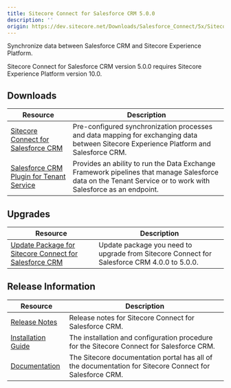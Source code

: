 ```yaml
---
title: Sitecore Connect for Salesforce CRM 5.0.0
description: ''
origin: https://dev.sitecore.net/Downloads/Salesforce_Connect/5x/Sitecore_Connect_for_Salesforce_CRM_500
---
```


Synchronize data between Salesforce CRM and Sitecore Experience Platform.

  <Alert variant='warning' mb={4}>
    <AlertIcon />
    Sitecore Connect for Salesforce CRM version 5.0.0 requires Sitecore Experience Platform version 10.0.
  </Alert>
  

## Downloads

 | Resource | Description |
 | --- | --- |
 | [Sitecore Connect for Salesforce CRM](https://scdp.blob.core.windows.net/downloads/Salesforce%20Connect/5x/Sitecore%20Connect%20for%20Salesforce%20CRM%20500/Secure/Sitecore%20Connect%20for%20Salesforce%20CRM%205.0.0%20rev.%2001431.zip) | Pre-configured synchronization processes and data mapping for exchanging data between Sitecore Experience Platform and Salesforce CRM. |
 | [Salesforce CRM Plugin for Tenant Service](https://scdp.blob.core.windows.net/downloads/Salesforce%20Connect/5x/Sitecore%20Connect%20for%20Salesforce%20CRM%20500/Secure/Sitecore%20Connect%20for%20Salesforce%20CRM%20Plugin%20for%20Tenant%20Service%205.0.0%20rev.%2001431.scwdp.zip) | Provides an ability to run the Data Exchange Framework pipelines that manage Salesforce data on the Tenant Service or to work with Salesforce as an endpoint. |

## Upgrades

 | Resource | Description |
 | --- | --- |
 | [Update Package for Sitecore Connect for Salesforce CRM](https://scdp.blob.core.windows.net/downloads/Salesforce%20Connect/5x/Sitecore%20Connect%20for%20Salesforce%20CRM%20500/Secure/Sitecore%20Connect%20for%20Salesforce%20CRM%20(update%20package)%205.0.0%20rev.%2001431.update) | Update package you need to upgrade from Sitecore Connect for Salesforce CRM 4.0.0 to 5.0.0. |

## Release Information

 | Resource | Description |
 | --- | --- |
 | [Release Notes](/downloads/Salesforce_Connect/5x/Sitecore_Connect_for_Salesforce_CRM_500/Release_Notes) | Release notes for Sitecore Connect for Salesforce CRM. |
 | [Installation Guide](https://scdp.blob.core.windows.net/downloads/Salesforce%20Connect/5x/Sitecore%20Connect%20for%20Salesforce%20CRM%20500/Secure/Sitecore_Connect_for_Salesforce_CRM_5_0_Installation_Guide-en.pdf) | The installation and configuration procedure for the Sitecore Connect for Salesforce CRM. |
 | [Documentation](https://doc.sitecore.com/developers/salesforce-connect/50/sitecore-connect-for-salesforce-crm/en/sitecore-connect-for-salesforce-crm-configuration-guide.html) | The Sitecore documentation portal has all of the documentation for Sitecore Connect for Salesforce CRM. |